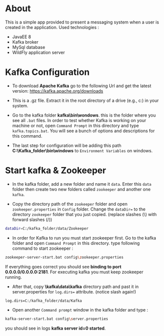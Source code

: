# About 
This is a simple app provided to present a messaging system when a user is created in the application.  Used technologies :
- JavaEE 8 
- Kafka broker
- MySql database
- WildFly application server   

# Kafka Configuration
- To download **Apache Kafka** go to the following Url and get the latest version:
https://kafka.apache.org/downloads

- This is a .gz file. Extract it in the root directory of a drive (e.g., c:\) in your system.

- Go to the kafka folder **kafka\bin\wondows**. this is the folder where you see all `.bat` files. In order to test whether Kafka is working on your machine or not, open `Command Prompt` in this directory and type `kafka.topics.bat`. You will see a bunch of options and descriptions for this command.

- The last step for configuration will be adding this path **C:\Kafka_folder\bin\windows** to `Environment Variables` on windows.

# Start kafka & Zookeeper
- In the kafka folder, add a new folder and name it `data`. Enter this `data` folder then create two new folders called `zookeeper` and another one `kafka`. 

- Copy the directory path of the `zookeeper` folder and open `zookeeper.properties` in `Config` folder. Change the `dataDir=` to the directory `zookeeper` folder that you just copied. (replace slashes (\\) with forward slashes (/))
```sh
dataDir=C:/kafka_folder/data/Zookeeper 
```

- In order for Kafka to run you must start zookeeper first. Go to the kafka folder and open `Command Prompt` in this directory. type following command to start zookeeper :
```sh
zookeeper-server-start.bat config\zookeeper.properties
```
If everything goes correct you should see **binding to port 0.0.0.0/0.0.0.0:2181**. For executing kafka you must keep zookeeper running. 

- After that, copy **\kafka\data\kafka** directory path and past it in server.properties for `log.dirs=` attribute. (notice slash again!) 
```sh
log.dirs=C:/kafka_folder/data/Kafka
```

- Open another `Command prompt` window in the kafka folder and type :
```sh
kafka-server-start.bat config\server.properties
```
you should see in logs **kafka server id=0 started**. 

